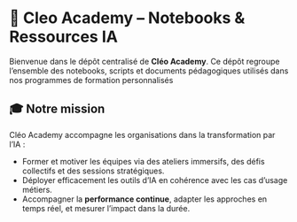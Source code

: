 # 📘 Cleo Academy – Notebooks & Ressources IA

Bienvenue dans le dépôt centralisé de **Cléo Academy**. Ce dépôt regroupe l’ensemble des notebooks, scripts et documents pédagogiques utilisés dans nos programmes de formation personnalisés

## 🎓 Notre mission

Cléo Academy accompagne les organisations dans la transformation par l’IA :

- Former et motiver les équipes via des ateliers immersifs, des défis collectifs et des sessions stratégiques.
- Déployer efficacement les outils d’IA en cohérence avec les cas d’usage métiers.
- Accompagner la **performance continue**, adapter les approches en temps réel, et mesurer l’impact dans la durée.